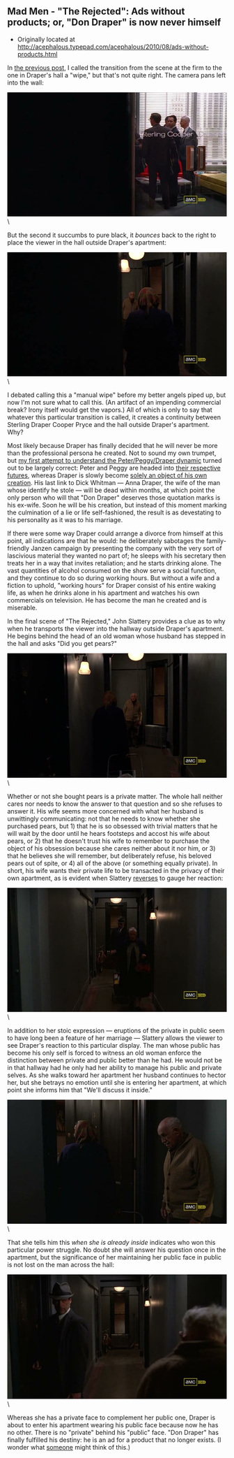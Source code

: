 ## Mad Men - "The Rejected": Ads without products; or, "Don Draper" is now never himself

 * Originally located at http://acephalous.typepad.com/acephalous/2010/08/ads-without-products.html

In [the previous post](http://acephalous.typepad.com/acephalous/2010/08/the-fourth-season-of-mad-men-has-been-maligned-in-some-corners-because-it-merely-continues-to-be-superb-such-are-the-burdens.html), I called the transition from the scene at the firm to the one in Draper's hall a "wipe," but that's not quite right.  The camera pans left into the wall:

![6a00d8341c2df453ef013486499ca6970c](images/tv/mad-men-the-rejected-2/6a00d8341c2df453ef013486499ca6970c.jpg)\ 

But the second it succumbs to pure black, it *bounces* back to the right to place the viewer in the hall outside Draper's apartment:

![6a00d8341c2df453ef01348649a2dc970c](images/tv/mad-men-the-rejected-2/6a00d8341c2df453ef01348649a2dc970c.jpg)\ 

I debated calling this a "manual wipe" before my better angels piped up, but now I'm not sure what to call this.  (An artifact of an impending commercial break?  Irony itself would get the vapors.)  All of which is only to say that whatever this particular transition is called, it creates a continuity between Sterling Draper Cooper Pryce and the hall outside Draper's apartment.  Why?

Most likely because Draper has finally decided that he will never be more than the professional persona he created.  Not to sound my own trumpet, but [my first attempt to understand the Peter/Peggy/Draper dynamic](http://acephalous.typepad.com/acephalous/2010/01/don-draper-as-an-unraptured-emma-bovary.html) turned out to be largely correct: Peter and Peggy are headed into [their respective futures](http://acephalous.typepad.com/acephalous/2010/08/the-fourth-season-of-mad-men-has-been-maligned-in-some-corners-because-it-merely-continues-to-be-superb-such-are-the-burdens.html), whereas Draper is slowly become [solely an object of his own creation](http://acephalous.typepad.com/acephalous/2010/01/don-draper-is-of-course-never-himself.html).  His last link to Dick Whitman — Anna Draper, the wife of the man whose identify he stole — will be dead within months, at which point the only person who will  that "Don Draper" deserves those quotation marks is his ex-wife.  Soon he will be his creation, but instead of this moment marking the culmination of a lie or life self-fashioned, the result is as devestating to his personality as it was to his marriage.

If there were some way Draper could arrange a divorce from himself at this point, all indications are that he would: he deliberately sabotages the family-friendly Janzen campaign by presenting the company with the very sort of lascivious material they wanted no part of; he sleeps with his secretary then treats her in a way that invites retaliation; and he starts drinking alone.  The vast quantities of alcohol consumed on the show serve a social function, and they continue to do so during working hours.  But without a wife and a fiction to uphold, "working hours" for Draper consist of his entire waking life, as when he drinks alone in his apartment and watches his own commercials on television.  He has become the man he created and is miserable.

In the final scene of "The Rejected," John Slattery provides a clue as to why when he transports the viewer into the hallway outside Draper's apartment.  He begins behind the head of an old woman whose husband has stepped in the hall and asks "Did you get pears?"

![6a00d8341c2df453ef0134865030fb970c](images/tv/mad-men-the-rejected-2/6a00d8341c2df453ef0134865030fb970c.jpg)\ 

Whether or not she bought pears is a private matter.  The whole hall neither cares nor needs to know the answer to that question and so she refuses to answer it.  His wife seems more concerned with what her husband is unwittingly communicating: not that he needs to know whether she purchased pears, but 1) that he is so obsessed with trivial matters that he will wait by the door until he hears footsteps and accost his wife about pears, or 2) that he doesn't trust his wife to remember to purchase the object of his obsession because she cares neither about it nor him, or 3) that he believes she will remember, but deliberately refuse, his beloved pears out of spite, or 4) all of the above (or something equally private).  In short, his wife wants their private life to be transacted in the privacy of their own apartment, as is evident when Slattery [reverses](http://classes.yale.edu/film-analysis/htmfiles/editing.htm#51531) to gauge her reaction:

![6a00d8341c2df453ef013486503ded970c](images/tv/mad-men-the-rejected-2/6a00d8341c2df453ef013486503ded970c.jpg)\ 

In addition to her stoic expression — eruptions of the private in public seem to have long been a feature of her marriage — Slattery allows the viewer to see Draper's reaction to this particular display.  The man whose public has become his only self is forced to witness an old woman enforce the distinction between private and public better than he had.  He would not be in that hallway had he only had her ability to manage his public and private selves.  As she walks toward her apartment her husband continues to hector her, but she betrays no emotion until she is entering her apartment, at which point she informs him that "We'll discuss it inside."

![6a00d8341c2df453ef0133f32cd178970b](images/tv/mad-men-the-rejected-2/6a00d8341c2df453ef0133f32cd178970b.jpg)\ 

That she tells him this *when she is already inside* indicates who won this particular power struggle.  No doubt she will answer his question once in the apartment, but the significance of her maintaining her public face in public is not lost on the man across the hall:

![6a00d8341c2df453ef0133f32cd6d2970b](images/tv/mad-men-the-rejected-2/6a00d8341c2df453ef0133f32cd6d2970b.jpg)\ 

Whereas she has a private face to complement her public one, Draper is about to enter his apartment wearing his public face because now he has no other.  There is no "private" behind his "public" face.  "Don Draper" has finally fulfilled his destiny: he is an ad for a product that no longer exists.  (I wonder what [someone](http://adswithoutproducts.com/) might think of this.)
